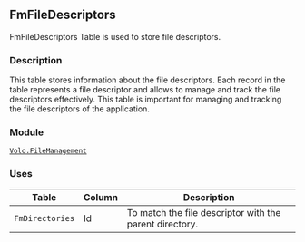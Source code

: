 ## FmFileDescriptors

FmFileDescriptors Table is used to store file descriptors.

### Description

This table stores information about the file descriptors. Each record in the table represents a file descriptor and allows to manage and track the file descriptors effectively. This table is important for managing and tracking the file descriptors of the application.

### Module

[`Volo.FileManagement`](../../file-management.md)

### Uses

| Table | Column | Description |
| --- | --- | --- |
| `FmDirectories` | Id | To match the file descriptor with the parent directory. |